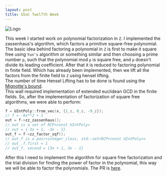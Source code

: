 ```yaml
---
layout: post
title: GSoC Twelfth Week
---
```


![Logo](https://summerofcode.withgoogle.com/static/img/summer-of-code-logo.svg)

This week I started work on polynomial factorization in `Z`.
I implemented the zassenhaus's algorithm, which factors a primitive square-free polynomial.<br>
The basic idea behind factoring a polynomial in `Z` is first to make it square free using `Yun's` algorithm or something similar and then choosing a prime number `p`, such that the polynomial mod `p` is square free, and `p` doesn't divide its leading coefficient.
After that it is reduced to factoring polynomial in finite field. Which has already been implemented, then we lift all the factors from the finite field to `Z` using hensel lifting.
<br>
The number of time Hensel Lifting has to be done is found using the [Mignotte's bound](http://www.csd.uwo.ca/~moreno//CS424/Lectures/ResultantGcd.html/node5.html).
<br>
This wall required implementation of extended euclidean GCD in the finite fields.
So, after the implementation of factorization of square free algorithms, we were able to perform:

```C++
f = UIntPoly::from_vec(x, {1_z, 0_z, -9_z});
// f = -9x**2 + 1
out = f->zz_zassenhaus();
// out is a set of RCP<const UIntPoly>
// out = {-3x + 1, -3x - 1}
out_f = f->zz_factor_sqf();
// out_f is a pair<integer_class, std::set<RCP<const UIntPoly>>
// out_.f.first = 1
// out_f. second = {3x + 1, 3x - 1}
```

After this I need to implement the algorithm for square free factorization and the trial division for finding the power of factor in the polynomial, this way we will be able to factor the polynomials.
The PR is [here](https://github.com/symengine/symengine/pull/1066).
